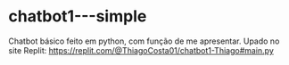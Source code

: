 # chatbot1---simple
Chatbot básico feito em python, com função de me apresentar. Upado no site Replit: https://replit.com/@ThiagoCosta01/chatbot1-Thiago#main.py
